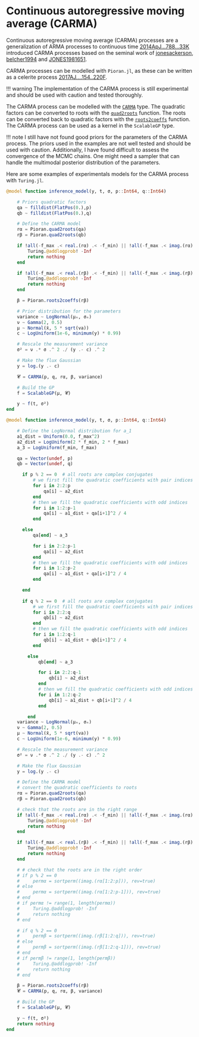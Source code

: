 # Continuous autoregressive moving average (CARMA)

Continuous autoregressive moving average (CARMA) processes are a generalization of ARMA processes to continuous time
[2014ApJ...788...33K](@cite) introduced CARMA processes based on the seminal work of [jonesackerson](@cite), [belcher1994](@cite) and [JONES1981651](@cite). 

CARMA processes can be modelled with `Pioran.jl`, as these can be written as a celerite process [2017AJ....154..220F](@citep). 

!!! warning
    The implementation of the CARMA process is still experimental and should be used with caution and tested thoroughly.

The CARMA process can be modelled with the [`CARMA`](@ref) type. The quadratic factors can be converted to roots with the [`quad2roots`](@ref) function. The roots can be converted back to quadratic factors with the [`roots2coeffs`](@ref) function. The CARMA process can be used as a kernel in the `ScalableGP` type.

!!! note
    I still have not found good priors for the parameters of the CARMA process. The priors used in the examples are not well tested and should be used with caution. Additionally, I have found difficult to assess the convergence of the MCMC chains. One might need a sampler that can handle the multimodal posterior distribution of the parameters.

Here are some examples of experimentals models for the CARMA process with `Turing.jl`.

```julia
@model function inference_model(y, t, σ, p::Int64, q::Int64)

    # Priors quadratic factors
    qa ~ filldist(FlatPos(0.),p)
    qb ~ filldist(FlatPos(0.),q)

    # Define the CARMA model
    rα = Pioran.quad2roots(qa)
    rβ = Pioran.quad2roots(qb)

    if !all(-f_max .< real.(rα) .< -f_min) || !all(-f_max .< imag.(rα) .< f_max)
        Turing.@addlogprob! -Inf
        return nothing
    end

    if !all(-f_max .< real.(rβ) .< -f_min) || !all(-f_max .< imag.(rβ) .<f_max)
        Turing.@addlogprob! -Inf
        return nothing
    end

    β = Pioran.roots2coeffs(rβ)

    # Prior distribution for the parameters
    variance ~ LogNormal(μₙ, σₙ)
    ν ~ Gamma(2, 0.5)
    μ ~ Normal(x̄, 5 * sqrt(va))
    c ~ LogUniform(1e-6, minimum(y) * 0.99)

    # Rescale the measurement variance
    σ² = ν .* σ .^ 2 ./ (y .- c) .^ 2

    # Make the flux Gaussian
    y = log.(y .- c)

    𝓒 = CARMA(p, q, rα, β, variance)

    # Build the GP
    f = ScalableGP(μ, 𝓒)

    y ~ f(t, σ²)
end
```

```julia
@model function inference_model(y, t, σ, p::Int64, q::Int64)

    # Define the LogNormal distribution for a_1
    a1_dist = Uniform(0.0, f_max^2)
    a2_dist = LogUniform(2 * f_min, 2 * f_max)
    a_3 = LogUniform(f_min, f_max)

    qa = Vector(undef, p)
    qb = Vector(undef, q)

      if p % 2 == 0  # all roots are complex conjugates
          # we first fill the quadratic coefficients with pair indices
          for i in 2:2:p
              qa[i] ~ a2_dist
          end
          # then we fill the quadratic coefficients with odd indices
          for i in 1:2:p-1
              qa[i] ~ a1_dist + qa[i+1]^2 / 4
          end

      else
          qa[end] ~ a_3

          for i in 2:2:p-1
              qa[i] ~ a2_dist
          end
          # then we fill the quadratic coefficients with odd indices
          for i in 1:2:p-2
              qa[i] ~ a1_dist + qa[i+1]^2 / 4
          end

      end
 
      if q % 2 == 0  # all roots are complex conjugates
          # we first fill the quadratic coefficients with pair indices
          for i in 2:2:q
              qb[i] ~ a2_dist
          end
          # then we fill the quadratic coefficients with odd indices
          for i in 1:2:q-1
              qb[i] ~ a1_dist + qb[i+1]^2 / 4
          end

        else
            qb[end] ~ a_3

            for i in 2:2:q-1
                qb[i] ~ a2_dist
            end
            # then we fill the quadratic coefficients with odd indices
            for i in 1:2:q-2
                qb[i] ~ a1_dist + qb[i+1]^2 / 4
            end

        end
    variance ~ LogNormal(μₙ, σₙ)
    ν ~ Gamma(2, 0.5)
    μ ~ Normal(x̄, 5 * sqrt(va))
    c ~ LogUniform(1e-6, minimum(y) * 0.99)

    # Rescale the measurement variance
    σ² = ν .* σ .^ 2 ./ (y .- c) .^ 2

    # Make the flux Gaussian
    y = log.(y .- c)

    # Define the CARMA model
    # convert the quadratic coefficients to roots
    rα = Pioran.quad2roots(qa)
    rβ = Pioran.quad2roots(qb)

    # check that the roots are in the right range
    if !all(-f_max .< real.(rα) .< -f_min) || !all(-f_max .< imag.(rα) .< f_max)
        Turing.@addlogprob! -Inf
        return nothing
    end

    if !all(-f_max .< real.(rβ) .< -f_min) || !all(-f_max .< imag.(rβ) .< f_max)
        Turing.@addlogprob! -Inf
        return nothing
    end

    # # check that the roots are in the right order
    # if p % 2 == 0
    #     permα = sortperm((imag.(rα[1:2:p])), rev=true)
    # else
    #     permα = sortperm((imag.(rα[1:2:p-1])), rev=true)
    # end
    # if permα != range(1, length(permα))
    #     Turing.@addlogprob! -Inf
    #     return nothing
    # end

    # if q % 2 == 0
    #     permβ = sortperm((imag.(rβ[1:2:q])), rev=true)
    # else
    #     permβ = sortperm((imag.(rβ[1:2:q-1])), rev=true)
    # end
    # if permβ != range(1, length(permβ))
    #     Turing.@addlogprob! -Inf
    #     return nothing
    # end

    β = Pioran.roots2coeffs(rβ)
    𝓒 = CARMA(p, q, rα, β, variance)

    # Build the GP
    f = ScalableGP(μ, 𝓒)

    y ~ f(t, σ²) 
    return nothing
end
```